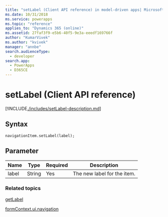 ```yaml
---
title: "setLabel (Client API reference) in model-driven apps| MicrosoftDocs"
ms.date: 10/31/2018
ms.service: powerapps
ms.topic: "reference"
applies_to: "Dynamics 365 (online)"
ms.assetid: 27faf3f9-e5b6-40f5-9e3a-eeedf169766f
author: "KumarVivek"
ms.author: "kvivek"
manager: "annbe"
search.audienceType: 
  - developer
search.app: 
  - PowerApps
  - D365CE
---
```

# setLabel (Client API reference)



[!INCLUDE[./includes/setLabel-description.md](./includes/setLabel-description.md)]

## Syntax

`navigationItem.setLabel(label);`

## Parameter

|Name|Type|Required|Description|
|--|--|--|--|
|label|String|Yes|The new label for the item.|

### Related topics

[getLabel](getLabel.md)

[formContext.ui.navigation](../formContext-ui-navigation.md)



